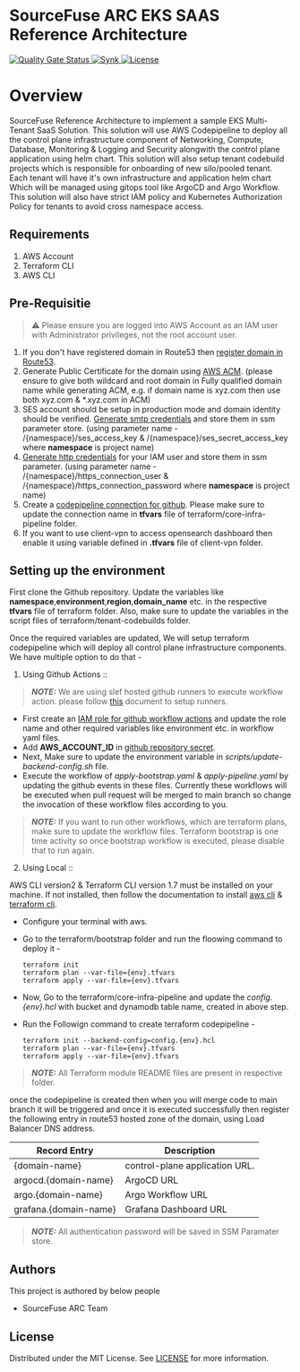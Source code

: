# SourceFuse ARC EKS SAAS Reference Architecture


<p align="left">
<a href="https://sonarcloud.io/summary/new_code?id=sourcefuse_terraform-aws-arc-eks-saas" target="_blank">
<img alt="Quality Gate Status" src="https://sonarcloud.io/api/project_badges/measure?project=sourcefuse_terraform-aws-arc-eks-saas&metric=alert_status&token=753087a003438b8bb11e624ea44302d9044d428e">
</a>
<a href="https://app.snyk.io/org/ashishkaushik/reporting?context[page]=issues-detail&project_target=%255B%2522sourcefuse%252Fterraform-aws-arc-eks-saas%2522%255D&project_origin=%255B%2522github%2522%255D&issue_status=%255B%2522Open%2522%255D&issue_by=Severity&table_issues_detail_cols=SCORE%257CCVE%257CCWE%257CPROJECT%257CEXPLOIT%2520MATURITY%257CAUTO%2520FIXABLE%257CINTRODUCED%257CSNYK%2520PRODUCT&v=1">
<img alt="Synk" src="https://github.com/sourcefuse/terraform-aws-arc-eks-saas/actions/workflows/synk.yaml/badge.svg">
</a>
<a href="./LICENSE">
<img src="https://img.shields.io/badge/License-MIT-yellow.svg" alt="License" />
</a>

</p>


# Overview

SourceFuse Reference Architecture to implement a sample EKS Multi-Tenant SaaS Solution. This solution will use AWS Codepipeline to deploy all the control plane infrastructure component of Networking, Compute, Database, Monitoring & Logging and Security alongwith the control plane application using helm chart. This solution will also setup tenant codebuild projects which is responsible for onboarding of new silo/pooled tenant. Each tenant will have it's own infrastructure and application helm chart Which will be managed using gitops tool like ArgoCD and Argo Workflow. This solution will also have strict IAM policy and Kubernetes Authorization Policy for tenants to avoid cross namespace access.

## Requirements

1. AWS Account 
2. Terraform CLI
3. AWS CLI


## Pre-Requisitie

> :warning: Please ensure you are logged into AWS Account as an IAM user with Administrator privileges, not the root account user.

1. If you don't have registered domain in Route53 then [register domain in Route53](https://docs.aws.amazon.com/Route53/latest/DeveloperGuide/domain-register.html).
2. Generate Public Certificate for the domain using [AWS ACM](https://docs.aws.amazon.com/acm/latest/userguide/gs-acm-request-public.html). (please ensure to give both wildcard and root domain in Fully qualified domain name while generating ACM, e.g. if domain name is xyz.com then use both xyz.com & *.xyz.com in ACM)
3. SES account should be setup in production mode and domain identity should be verified. [Generate smtp credentials](https://docs.aws.amazon.com/ses/latest/dg/smtp-credentials.html) and store them in ssm parameter store. (using parameter name - /{namespace}/ses_access_key & /{namespace}/ses_secret_access_key where **namespace** is project name)
4. [Generate http credentials](https://docs.aws.amazon.com/codecommit/latest/userguide/setting-up-gc.html#setting-up-gc-iam) for your IAM user and store them in ssm parameter. (using parameter name - /{namespace}/https_connection_user & /{namespace}/https_connection_password where **namespace** is project name)
5. Create a [codepipeline connection for github](https://docs.aws.amazon.com/codepipeline/latest/userguide/connections-github.html). Please make sure to update the connection name in **tfvars** file of terraform/core-infra-pipeline folder.
6. If you want to use client-vpn to access opensearch dashboard then enable it using variable defined in **.tfvars** file of client-vpn folder.


## Setting up the environment

First clone the Github repository. Update the variables like **namespace**,**environment**,**region**,**domain_name** etc. in the respective **tfvars** file of terraform folder. Also, make sure to update the variables in the script files of terraform/tenant-codebuilds folder.

Once the required variables are updated, We will setup terraform codepipeline which will deploy all control plane infrastructure components. We have multiple option to do that - 

1. Using Github Actions :: 

> **_NOTE:_** We are using slef hosted github runners to execute workflow action. please follow [this](https://docs.github.com/en/actions/hosting-your-own-runners/managing-self-hosted-runners/about-self-hosted-runners) document to setup runners.

* First create an [IAM role for github workflow actions](https://aws.amazon.com/blogs/security/use-iam-roles-to-connect-github-actions-to-actions-in-aws/) and update the role name and other required variables like environment etc. in workflow yaml files.
* Add **AWS_ACCOUNT_ID** in [github repository secret](https://docs.github.com/en/actions/security-guides/using-secrets-in-github-actions).
* Next, Make sure to update the environment variable in *scripts/update-backend-config.sh* file.
* Execute the workflow of *apply-bootstrap.yaml* & *apply-pipeline.yaml* by updating the github events in these files. Currently these workflows will be executed when pull request will be merged to main branch so change the invocation of these workflow files according to you. 


> **_NOTE:_** If you want to run other workflows, which are terraform plans, make sure to update the workflow files. Terraform bootstrap is one time activity so once bootstrap workflow is executed, please disable that to run again.


2. Using Local ::

AWS CLI version2 & Terraform CLI version 1.7 must be installed on your machine. If not installed, then follow the documentation to install [aws cli](https://docs.aws.amazon.com/cli/latest/userguide/getting-started-install.html) & [terraform cli](https://developer.hashicorp.com/terraform/tutorials/aws-get-started/install-cli).

* Configure your terminal with aws.
* Go to the terraform/bootstrap folder and run the floowing command to deploy it - 

    ```
    terraform init
    terraform plan --var-file={env}.tfvars
    terraform apply --var-file={env}.tfvars
    ```
* Now, Go to the terraform/core-infra-pipeline and update the *config.{env}.hcl* with bucket and dynamodb table name, created in above step. 
* Run the Followign command to create terraform codepipeline - 

    ```
    terraform init --backend-config=config.{env}.hcl
    terraform plan --var-file={env}.tfvars
    terraform apply --var-file={env}.tfvars
    ```
> **_NOTE:_** All Terraform module README files are present in respective folder.


once the codepipeline is created then when you will merge code to main branch it will be triggered and once it is executed successfully then register the following entry in route53 hosted zone of the domain, using Load Balancer DNS address.

| Record Entry          | Description                     |
|-----------------------|---------------------------------|
| {domain-name}         | control-plane application URL.  |
| argocd.{domain-name}  | ArgoCD URL                      |
| argo.{domain-name}    | Argo Workflow URL               |
| grafana.{domain-name} | Grafana Dashboard URL           |

> **_NOTE:_** All authentication password will be saved in SSM Paramater store.



## Authors

This project is authored by below people

- SourceFuse ARC Team


## License

Distributed under the MIT License. See [LICENSE](LICENSE) for more information.


